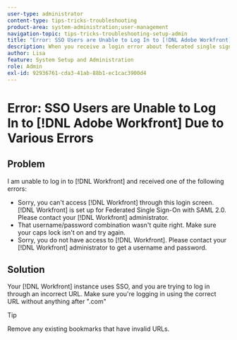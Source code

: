 ```yaml
---
user-type: administrator
content-type: tips-tricks-troubleshooting
product-area: system-administration;user-management
navigation-topic: tips-tricks-troubleshooting-setup-admin
title: "Error: SSO Users are Unable to Log In to [!DNL Adobe Workfront] Due to Various Errors"
description: When you receive a login error about federated single sign-on, your username/password combination, or your access to [!DNL Workfront], the problem might be that your [!DNL Workfront] instance uses SSO and you are trying to log in using an incorrect URL.
author: Lisa
feature: System Setup and Administration
role: Admin
exl-id: 92936761-cda3-41ab-88b1-ec1cac3900d4
---
```

# Error: SSO Users are Unable to Log In to [!DNL Adobe Workfront] Due to Various Errors

## Problem

I am unable to log in to [!DNL Workfront] and received one of the following errors:

* Sorry, you can't access [!DNL Workfront] through this login screen. [!DNL Workfront] is set up for Federated Single Sign-On with SAML 2.0. Please contact your [!DNL Workfront] administrator.
* That username/password combination wasn't quite right. Make sure your caps lock isn't on and try again.
* Sorry, you do not have access to [!DNL Workfront]. Please contact your [!DNL Workfront] administrator to get a username and password.

## Solution

Your [!DNL Workfront] instance uses SSO, and you are trying to log in through an incorrect URL. Make sure you're logging in using the correct URL without anything after ".com"

>[!TIP]
>
>Remove any existing bookmarks that have invalid URLs.
